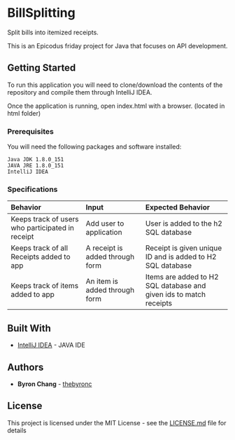 # BillSplitting

Split bills into itemized receipts.

This is an Epicodus friday project for Java that focuses on API development.

## Getting Started

To run this application you will need to clone/download the contents of the repository and compile them through IntelliJ IDEA.

Once the application is running, open index.html with a browser. (located in html folder)

### Prerequisites

You will need the following packages and software installed:

```
Java JDK 1.8.0_151
JAVA JRE 1.8.0_151
IntelliJ IDEA
```
### Specifications
| Behavior | Input | Expected Behavior |
| :------------- | :------------- | :------------- |
| Keeps track of users who participated in receipt | Add user to application | User is added to the h2 SQL database |
| Keeps track of all Receipts added to app | A receipt is added through form | Receipt is given unique ID and is added to H2 SQL database |
| Keeps track of items added to app | An item is added through form | Items are added to H2 SQL database and given ids to match receipts |


## Built With

* [IntelliJ IDEA](https://www.jetbrains.com/idea/) - JAVA IDE

## Authors

* **Byron Chang** - [thebyronc](https://github.com/thebyronc/)

## License

This project is licensed under the MIT License - see the [LICENSE.md](LICENSE.md) file for details
